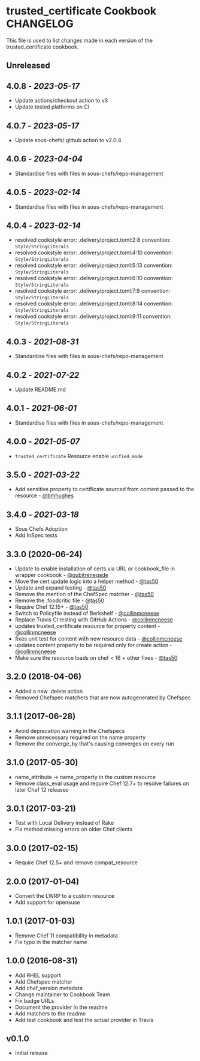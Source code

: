 # trusted_certificate Cookbook CHANGELOG

This file is used to list changes made in each version of the trusted_certificate cookbook.

## Unreleased

## 4.0.8 - *2023-05-17*

- Update actions/checkout action to v3
- Update tested platforms on CI

## 4.0.7 - *2023-05-17*

- Update sous-chefs/.github action to v2.0.4

## 4.0.6 - *2023-04-04*

- Standardise files with files in sous-chefs/repo-management

## 4.0.5 - *2023-02-14*

- Standardise files with files in sous-chefs/repo-management

## 4.0.4 - *2023-02-14*

- resolved cookstyle error: .delivery/project.toml:2:8 convention: `Style/StringLiterals`
- resolved cookstyle error: .delivery/project.toml:4:10 convention: `Style/StringLiterals`
- resolved cookstyle error: .delivery/project.toml:5:13 convention: `Style/StringLiterals`
- resolved cookstyle error: .delivery/project.toml:6:10 convention: `Style/StringLiterals`
- resolved cookstyle error: .delivery/project.toml:7:9 convention: `Style/StringLiterals`
- resolved cookstyle error: .delivery/project.toml:8:14 convention: `Style/StringLiterals`
- resolved cookstyle error: .delivery/project.toml:9:11 convention: `Style/StringLiterals`

## 4.0.3 - *2021-08-31*

- Standardise files with files in sous-chefs/repo-management

## 4.0.2 - *2021-07-22*

- Update README.md

## 4.0.1 - *2021-06-01*

- Standardise files with files in sous-chefs/repo-management

## 4.0.0 - *2021-05-07*

- `trusted_certificate` Resource enable `unified_mode`

## 3.5.0 - *2021-03-22*

- Add sensitive property to certificate sourced from content passed to the resource - [@bmhughes](https://github.com/bmhughes)

## 3.4.0 - *2021-03-18*

- Sous Chefs Adoption
- Add InSpec tests

## 3.3.0 (2020-06-24)

- Update to enable installation of certs via URL or cookbook_file in wrapper cookbook - [@qubitrenegade](https://github.com/qubitrenegade)
- Move the cert update logic into a helper method - [@tas50](https://github.com/tas50)
- Update and expand testing - [@tas50](https://github.com/tas50)
- Remove the mention of the ChefSpec matcher - [@tas50](https://github.com/tas50)
- Remove the .foodcritic file - [@tas50](https://github.com/tas50)
- Require Chef 12.15+ - [@tas50](https://github.com/tas50)
- Switch to Policyfile instead of Berkshelf - [@collinmcneese](https://github.com/collinmcneese)
- Replace Travis CI testing with GitHub Actions - [@collinmcneese](https://github.com/collinmcneese)
- updates trusted_certificate resource for property content - [@collinmcneese](https://github.com/collinmcneese)
- fixes unit test for content with new resource data - [@collinmcneese](https://github.com/collinmcneese)
- updates content property to be required only for create action - [@collinmcneese](https://github.com/collinmcneese)
- Make sure the resource loads on chef < 16 + other fixes - [@tas50](https://github.com/tas50)

## 3.2.0 (2018-04-06)

- Added a new :delete action
- Removed Chefspec matchers that are now autogenerated by Chefspec

## 3.1.1 (2017-06-28)

- Avoid deprecation warning in the Chefspecs
- Remove unnecessary required on the name property
- Remove the converge_by that's causing converges on every run

## 3.1.0 (2017-05-30)

- name_attribute -> name_property in the custom resource
- Remove class_eval usage and require Chef 12.7+ to resolve failures on later Chef 12 releases

## 3.0.1 (2017-03-21)

- Test with Local Delivery instead of Rake
- Fix method missing errors on older Chef clients

## 3.0.0 (2017-02-15)

- Require Chef 12.5+ and remove compat_resource

## 2.0.0 (2017-01-04)

- Convert the LWRP to a custom resource
- Add support for opensuse

## 1.0.1 (2017-01-03)

- Remove Chef 11 compatibility in metadata
- Fix typo in the matcher name

## 1.0.0 (2016-08-31)

- Add RHEL support
- Add Chefspec matcher
- Add chef_version metadata
- Change maintainer to Cookbook Team
- Fix badge URLs
- Document the provider in the readme
- Add matchers to the readme
- Add test cookbook and test the actual provider in Travis

## v0.1.0

- Initial release
